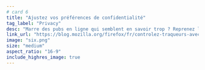 ```yaml
---
# card 6
title: "Ajustez vos préférences de confidentialité"
tag_label: "Privacy"
desc: "Marre des pubs en ligne qui semblent en savoir trop ? Reprenez le contrôle et décidez quels sites, entreprises et campagnes peuvent vous pister."
link_url: "https://blog.mozilla.org/firefox/fr/controlez-traqueurs-avec-firefox/?utm_source=www.mozilla.org&utm_medium=referral&utm_campaign=election&utm_content=card"
image: "six.png"
size: "medium"
aspect_ratio: "16-9"
include_highres_image: true
---
```

